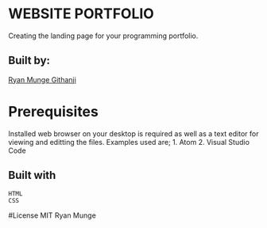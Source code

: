 # WEBSITE PORTFOLIO
 Creating the landing page for your programming portfolio.  
## Built by: 
[Ryan Munge Githanji](https://github.com/ryan-ryu8/Ryan-moringa-projs.git)
# Prerequisites
  Installed web browser on your desktop is required as well as a text editor for viewing and editting the files.
  Examples used are;
    1. Atom
    2. Visual Studio Code
 ## Built with
    HTML
    CSS
  #License
    MIT
    Ryan Munge
